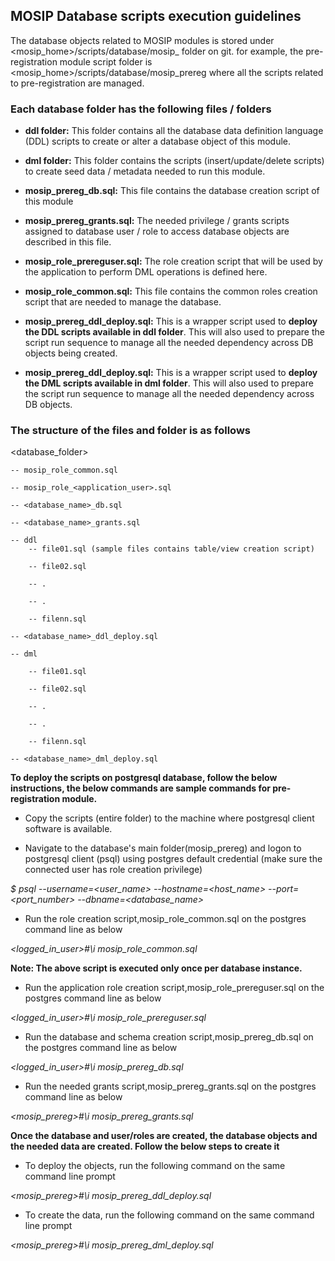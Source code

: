 ## MOSIP Database scripts execution guidelines  

The database objects related to MOSIP modules is stored under <mosip_home>/scripts/database/mosip_<module abbreviation> folder on git. for example, the pre-registration module script folder is <mosip_home>/scripts/database/mosip_prereg where all the scripts related to pre-registration are managed. 

### Each database folder has the following files / folders

* **ddl folder:** This folder contains all the database data definition language (DDL) scripts to create or alter a database object of this module.

* **dml folder:** This folder contains the scripts (insert/update/delete scripts) to create seed data / metadata needed to run this module.

* **mosip_prereg_db.sql:** This file contains the database creation script of this module

* **mosip_prereg_grants.sql:** The needed privilege / grants scripts assigned to database user / role to access database objects are described in this file.

* **mosip_role_prereguser.sql:** The role creation script that will be used by the application to perform DML operations is defined here.

* **mosip_role_common.sql:** This file contains the common roles creation script that are needed to manage the database.

* **mosip_prereg_ddl_deploy.sql:** This is a wrapper script used to **deploy the DDL scripts available in ddl folder**. This will also used to prepare the script run sequence to manage all the needed dependency across DB objects being created.

* **mosip_prereg_ddl_deploy.sql:** This is a wrapper script used to **deploy the DML scripts available in dml folder**. This will also used to prepare the script run sequence to manage all the needed dependency across DB objects.

### The structure of the files and folder is as follows

<database_folder>

	-- mosip_role_common.sql
	
	-- mosip_role_<application_user>.sql
	
	-- <database_name>_db.sql
	
	-- <database_name>_grants.sql
	
    -- ddl
		-- file01.sql (sample files contains table/view creation script)
		
		-- file02.sql
		
		-- .
		
		-- .
		
		-- filenn.sql
		
	-- <database_name>_ddl_deploy.sql
	
    -- dml
    
		-- file01.sql
		
		-- file02.sql
		
		-- .
		
		-- .
		
		-- filenn.sql
		
	-- <database_name>_dml_deploy.sql


**To deploy the scripts on postgresql database, follow the below instructions, the below commands are sample commands for pre-registration module.**

* Copy the scripts (entire folder) to the machine where postgresql client software is available.

* Navigate to the database's main folder(mosip_prereg) and logon to postgresql client (psql) using postgres default credential (make sure the connected user has role creation privilege)

<em> $ psql --username=<user_name> --hostname=<host_name> --port=<port_number> --dbname=<database_name></em>

* Run the role creation script,mosip_role_common.sql on the postgres command line as below

<em><logged_in_user>#\i mosip_role_common.sql</em>

**Note: The above script is executed only once per database instance.**

* Run the application role creation script,mosip_role_prereguser.sql on the postgres command line as below

<em> <logged_in_user>#\i mosip_role_prereguser.sql</em>

* Run the database and schema creation script,mosip_prereg_db.sql on the postgres command line as below

<em> <logged_in_user>#\i mosip_prereg_db.sql</em>

* Run the needed grants script,mosip_prereg_grants.sql on the postgres command line as below

<em> <mosip_prereg>#\i mosip_prereg_grants.sql</em>

**Once the database and user/roles are created, the database objects and the needed data are created. Follow the below steps to create it**

* To deploy the objects, run the following command on the same command line prompt

<em> <mosip_prereg>#\i mosip_prereg_ddl_deploy.sql</em>

* To create the data, run the following command on the same command line prompt

<em> <mosip_prereg>#\i mosip_prereg_dml_deploy.sql</em>
